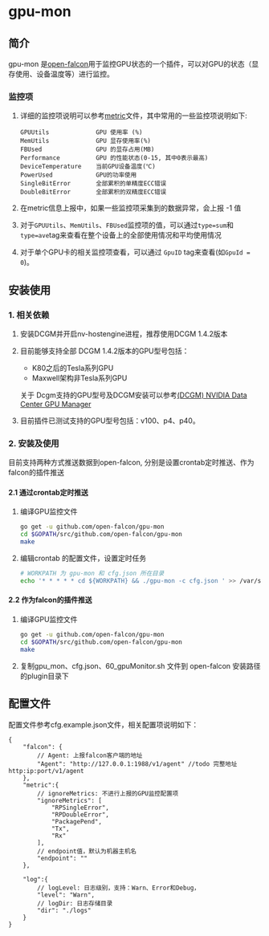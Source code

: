 # gpu-mon

## 简介

gpu-mon 是[open-falcon](http://open-falcon.com/)用于监控GPU状态的一个插件，可以对GPU的状态（显存使用、设备温度等）进行监控。

### 监控项

1. 详细的监控项说明可以参考[metric](https://github.com/open-falcon/gpu-mon/metric)文件，其中常用的一些监控项说明如下:

    ```plain
    GPUUtils             GPU 使用率 (%)
    MemUtils             GPU 显存使用率(%)
    FBUsed               GPU 的显存占用(MB)
    Performance          GPU 的性能状态(0-15, 其中0表示最高)
    DeviceTemperature    当前GPU设备温度(℃)
    PowerUsed            GPU的功率使用
    SingleBitError       全部累积的单精度ECC错误
    DoubleBitError       全部累积的双精度ECC错误
    ```

2. 在metric信息上报中，如果一些监控项采集到的数据异常，会上报 -1 值
3. 对于`GPUUtils`、`MemUtils`、`FBUsed`监控项的值，可以通过`type=sum`和`type=ave`tag来查看在整个设备上的全部使用情况和平均使用情况
4. 对于单个GPU卡的相关监控项查看，可以通过 `GpuID` tag来查看(如`GpuId = 0`)。

## 安装使用

### 1. 相关依赖

1. 安装DCGM并开启nv-hostengine进程，推荐使用DCGM 1.4.2版本
2. 目前能够支持全部 DCGM 1.4.2版本的GPU型号包括：
    - K80之后的Tesla系列GPU
    - Maxwell架构非Tesla系列GPU

    关于 Dcgm支持的GPU型号及DCGM安装可以参考[(DCGM) NVIDIA Data Center GPU Manager](https://developer.nvidia.com/data-center-gpu-manager-dcgm)
3. 目前插件已测试支持的GPU型号包括：v100、p4、p40。

### 2. 安装及使用

目前支持两种方式推送数据到open-falcon, 分别是设置crontab定时推送、作为falcon的插件推送

#### 2.1 通过crontab定时推送

1. 编译GPU监控文件

    ```bash
    go get -u github.com/open-falcon/gpu-mon
    cd $GOPATH/src/github.com/open-falcon/gpu-mon
    make
    ```

2. 编辑crontab 的配置文件，设置定时任务

    ``` bash
    # WORKPATH 为 gpu-mon 和 cfg.json 所在目录
    echo '* * * * * cd ${WORKPATH} && ./gpu-mon -c cfg.json ' >> /var/spool/cron/root
    ```

#### 2.2 作为falcon的插件推送

1. 编译GPU监控文件

    ```bash
    go get -u github.com/open-falcon/gpu-mon
    cd $GOPATH/src/github.com/open-falcon/gpu-mon
    make
    ```

2. 复制gpu_mon、cfg.json、60_gpuMonitor.sh 文件到 open-falcon 安装路径的plugin目录下

## 配置文件

配置文件参考cfg.example.json文件，相关配置项说明如下：

```
{
    "falcon": {
        // Agent: 上报falcon客户端的地址
        "Agent": "http://127.0.0.1:1988/v1/agent" //todo 完整地址http:ip:port/v1/agent
    },
    "metric":{
        // ignoreMetrics: 不进行上报的GPU监控配置项
        "ignoreMetrics": [
            "RPSingleError",
            "RPDoubleError",
            "PackagePend",
            "Tx",
            "Rx"
        ],
        // endpoint值，默认为机器主机名
        "endpoint": ""
    },

    "log":{
        // logLevel: 日志级别，支持：Warn、Error和Debug，
        "level": "Warn",
        // logDir: 日志存储目录
        "dir": "./logs"
    }
}
```